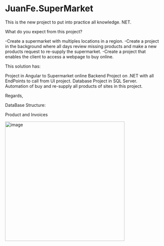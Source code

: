 # JuanFe.SuperMarket
This is the new project to put into practice all knowledge. NET.

What do you expect from this project?

-Create a supermarket with multiples locations in a region. -Create a project in the background where all days review missing products and make a new products request to re-supply the supermarket. -Create a project that enables the client to access a webpage to buy online.

This solution has:

Project in Angular to Supermarket online
Backend Project on .NET with all EndPoints to call from UI project.
Database Project in SQL Server.
Automation of buy and re-supply all products of sites in this project.


Regards,



DataBase Structure:

Product and Invoices

<img width="390" alt="image" src="https://user-images.githubusercontent.com/8070148/161782348-133cfc3e-b1a0-43a7-8e7b-1e67e688181b.png">
